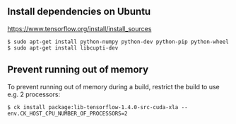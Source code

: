 ## Install dependencies on Ubuntu

https://www.tensorflow.org/install/install_sources

```
$ sudo apt-get install python-numpy python-dev python-pip python-wheel
$ sudo apt-get install libcupti-dev
```

## Prevent running out of memory

To prevent running out of memory during a build, restrict the build to use
e.g. 2 processors:

```
$ ck install package:lib-tensorflow-1.4.0-src-cuda-xla --env.CK_HOST_CPU_NUMBER_OF_PROCESSORS=2
```
